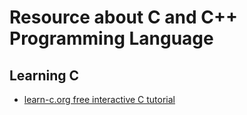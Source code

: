 # Resource about C and C++ Programming Language

## Learning C

* [learn-c.org free interactive C tutorial](https://www.learn-c.org/)